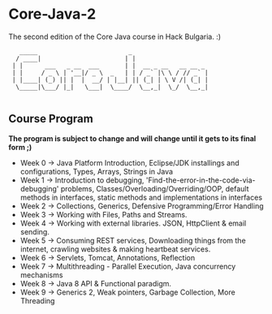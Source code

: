 # Core-Java-2

The second edition of the Core Java course in Hack Bulgaria. :)

```
   _____                         _                     
  / ____|                       | |                    
 | |      ___   _ __  ___       | |  __ _ __   __ __ _ 
 | |     / _ \ | '__|/ _ \  _   | | / _` |\ \ / // _` |
 | |____| (_) || |  |  __/ | |__| || (_| | \ V /| (_| |
  \_____|\___/ |_|   \___|  \____/  \__,_|  \_/  \__,_|
                                                       
```                                                       

## Course Program

**The program is subject to change and will change until it gets to its final form ;)**

* Week 0 -> Java Platform Introduction, Eclipse/JDK installings and configurations, Types, Arrays, Strings in Java 
* Week 1 -> Introduction to debugging, 'Find-the-error-in-the-code-via-debugging' problems, Classes/Overloading/Overriding/OOP,  default methods in interfaces, static methods and implementations in interfaces
* Week 2 -> Collections, Generics, Defensive Programming/Error Handling 
* Week 3 -> Working with Files, Paths and Streams.
* Week 4 -> Working with external libraries. JSON, HttpClient & email sending.
* Week 5 -> Consuming REST services, Downloading things from the internet, crawling websites & making heartbeat services.
* Week 6 -> Servlets, Tomcat, Annotations, Reflection 
* Week 7 -> Multithreading - Parallel Execution, Java concurrency mechanisms
* Week 8 -> Java 8 API & Functional paradigm.
* Week 9 -> Generics 2, Weak pointers, Garbage Collection, More Threading

